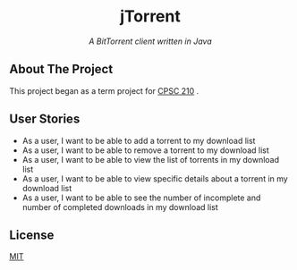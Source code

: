 <h1 align=center>jTorrent</h1>
<p align=center><i>A BitTorrent client written in Java</i></p>

## About The Project

This project began as a term project for [CPSC 210](https://pages.github.students.cs.ubc.ca/cpsc210-2019w-t2/Course-Outline/schedule.html) . 

## User Stories

- As a user, I want to be able to add a torrent to my download list
- As a user, I want to be able to remove a torrent to my download list
- As a user, I want to be able to view the list of torrents in my download list
- As a user, I want to be able to view specific details about a torrent in my download list
- As a user, I want to be able to see the number of incomplete and number of completed downloads in my download list

## License
[MIT](https://choosealicense.com/licenses/mit/)
